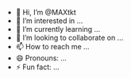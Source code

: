 - 👋 Hi, I’m @MAXtkt
- 👀 I’m interested in ...
- 🌱 I’m currently learning ...
- 💞️ I’m looking to collaborate on ...
- 📫 How to reach me ...
- 😄 Pronouns: ...
- ⚡ Fun fact: ...

<!---
MAXtkt/MAXtkt is a ✨ special ✨ repository because its `README.md` (this file) appears on your GitHub profile.
You can click the Preview link to take a look at your changes.
--->
